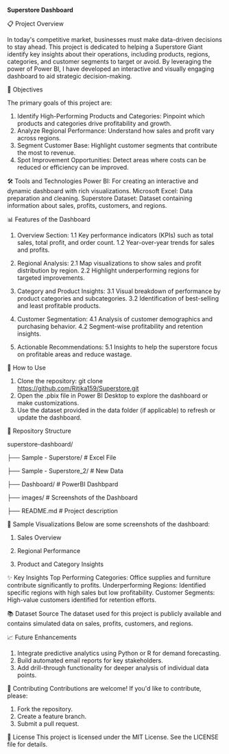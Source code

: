 **Superstore Dashboard**

📋 Project Overview

In today's competitive market, businesses must make data-driven decisions to stay ahead. This project is dedicated to helping a Superstore Giant identify key insights about their operations, including products, regions, categories, and customer segments to target or avoid. By leveraging the power of Power BI, I have developed an interactive and visually engaging dashboard to aid strategic decision-making.

🎯 Objectives

The primary goals of this project are:
1. Identify High-Performing Products and Categories: Pinpoint which products and categories drive profitability and growth.
2. Analyze Regional Performance: Understand how sales and profit vary across regions.
3. Segment Customer Base: Highlight customer segments that contribute the most to revenue.
4. Spot Improvement Opportunities: Detect areas where costs can be reduced or efficiency can be improved.
   
🛠️ Tools and Technologies
Power BI: For creating an interactive and dynamic dashboard with rich visualizations.
Microsoft Excel: Data preparation and cleaning.
Superstore Dataset: Dataset containing information about sales, profits, customers, and regions.

📊 Features of the Dashboard
1. Overview Section:
1.1 Key performance indicators (KPIs) such as total sales, total profit, and order count.
1.2 Year-over-year trends for sales and profits.

2. Regional Analysis:
2.1 Map visualizations to show sales and profit distribution by region.
2.2 Highlight underperforming regions for targeted improvements.
   
3. Category and Product Insights:
3.1 Visual breakdown of performance by product categories and subcategories.
3.2 Identification of best-selling and least profitable products.
   
4. Customer Segmentation:
4.1 Analysis of customer demographics and purchasing behavior.
4.2 Segment-wise profitability and retention insights.

5. Actionable Recommendations:
5.1 Insights to help the superstore focus on profitable areas and reduce wastage.
   
🚀 How to Use
1. Clone the repository: git clone https://github.com/Ritika159/Superstore.git
2. Open the .pbix file in Power BI Desktop to explore the dashboard or make customizations.
3. Use the dataset provided in the data folder (if applicable) to refresh or update the dashboard.
   
📂 Repository Structure

superstore-dashboard/

├── Sample - Superstore/       # Excel File 

├── Sample - Superstore_2/     # New Data

├── Dashboard/                 # PowerBI Dashbpard

├── images/                    # Screenshots of the Dashboard

├── README.md                  # Project description

📸 Sample Visualizations
Below are some screenshots of the dashboard:
1. Sales Overview

2. Regional Performance

3. Product and Category Insights

✨ Key Insights
Top Performing Categories: Office supplies and furniture contribute significantly to profits.
Underperforming Regions: Identified specific regions with high sales but low profitability.
Customer Segments: High-value customers identified for retention efforts.

📚 Dataset Source
The dataset used for this project is publicly available and contains simulated data on sales, profits, customers, and regions.

📈 Future Enhancements
1. Integrate predictive analytics using Python or R for demand forecasting.
2. Build automated email reports for key stakeholders.
3. Add drill-through functionality for deeper analysis of individual data points.

🤝 Contributing
Contributions are welcome! If you'd like to contribute, please:
1. Fork the repository.
2. Create a feature branch.
3. Submit a pull request.

📄 License
This project is licensed under the MIT License. See the LICENSE file for details.
